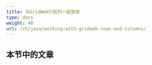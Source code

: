 ```yaml
---
title: 与GridWeb行和列一起使用
type: docs
weight: 40
url: /zh/java/working-with-gridweb-rows-and-columns/
---
```


## **本节中的文章**

